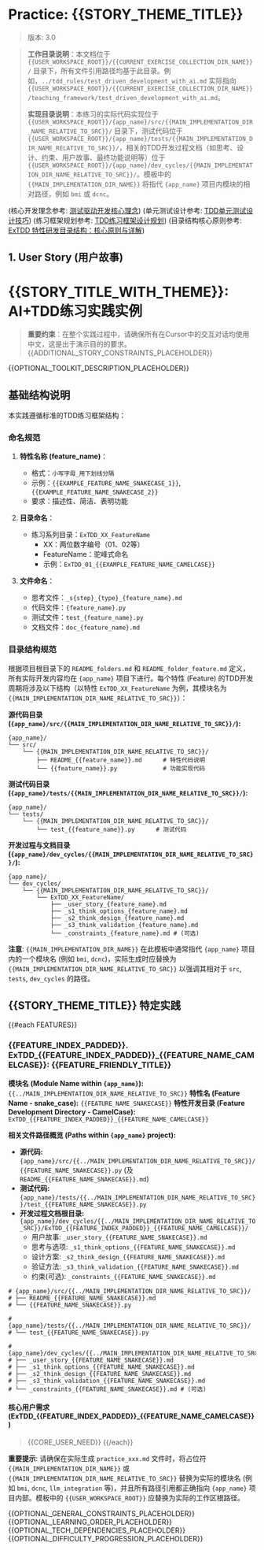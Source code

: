 <!-- 定义占位符 -->
<!-- 
{app_name}: 指代项目或应用的根目录名称，例如 "ai_wellness_advisor"。
{module_name}: 指代项目中的一个模块名称，例如 "bmi" 或 "user_profile"。
{FeatureName}: 指代模块下的一个具体特性名称，采用驼峰式命名，例如 "BMICalculation"。
{feature_name}: 指代模块下的一个具体特性名称，采用下划线命名，例如 "bmi_calculation"。
NN: 指代特性的两位数序号，例如 "01", "02"。
-->

# Practice: {{STORY_THEME_TITLE}}
> 版本: 3.0

> **工作目录说明**：本文档位于 `{{USER_WORKSPACE_ROOT}}/{{CURRENT_EXERCISE_COLLECTION_DIR_NAME}}/` 目录下，所有文件引用路径均基于此目录。例如，`../tdd_rules/test_driven_development_with_ai.md` 实际指向 `{{USER_WORKSPACE_ROOT}}/{{CURRENT_EXERCISE_COLLECTION_DIR_NAME}}/teaching_framework/test_driven_development_with_ai.md`。
>
> **实现目录说明**：本练习的实际代码实现位于 `{{USER_WORKSPACE_ROOT}}/{app_name}/src/{{MAIN_IMPLEMENTATION_DIR_NAME_RELATIVE_TO_SRC}}/` 目录下，测试代码位于 `{{USER_WORKSPACE_ROOT}}/{app_name}/tests/{{MAIN_IMPLEMENTATION_DIR_NAME_RELATIVE_TO_SRC}}/`，相关的TDD开发过程文档（如思考、设计、约束、用户故事、最终功能说明等）位于 `{{USER_WORKSPACE_ROOT}}/{app_name}/dev_cycles/{{MAIN_IMPLEMENTATION_DIR_NAME_RELATIVE_TO_SRC}}/`。模板中的 `{{MAIN_IMPLEMENTATION_DIR_NAME}}` 将指代 `{app_name}` 项目内模块的相对路径，例如 `bmi` 或 `dcnc`。

(核心开发理念参考: [测试驱动开发核心理念](../tdd_rules/test_driven_development_with_ai.md))
(单元测试设计参考: [TDD单元测试设计技巧](../tdd_rules/tdd_unit_test_design_techniques.md))
(练习框架规划参考: [TDD练习框架设计规划](../tdd_rules/planning_tdd_exercise.md))
(目录结构核心原则参考: [ExTDD 特性研发目录结构：核心原则与详解](../README_folder_feature.md))

## 1. User Story (用户故事)

# {{STORY_TITLE_WITH_THEME}}: AI+TDD练习实践实例

> **重要约束**：在整个实践过程中，请确保所有在Cursor中的交互对话均使用中文，这是出于演示目的的要求。
> {{ADDITIONAL_STORY_CONSTRAINTS_PLACEHOLDER}}

{{OPTIONAL_TOOLKIT_DESCRIPTION_PLACEHOLDER}}

## 基础结构说明

本实践遵循标准的TDD练习框架结构：

### 命名规范

1.  **特性名称 (feature_name)**：
    *   格式：`小写字母_用下划线分隔`
    *   示例：`{{EXAMPLE_FEATURE_NAME_SNAKECASE_1}}`, `{{EXAMPLE_FEATURE_NAME_SNAKECASE_2}}`
    *   要求：描述性、简洁、表明功能

2.  **目录命名**：
    *   练习系列目录：`ExTDD_XX_FeatureName`
        *   XX：两位数字编号（01、02等）
        *   FeatureName：驼峰式命名
        *   示例：`ExTDD_01_{{EXAMPLE_FEATURE_NAME_CAMELCASE}}`

3.  **文件命名**：
    *   思考文件：`_s{step}_{type}_{feature_name}.md`
    *   代码文件：`{feature_name}.py`
    *   测试文件：`test_{feature_name}.py`
    *   文档文件：`doc_{feature_name}.md`

### 目录结构规范

根据项目根目录下的 `README_folders.md` 和 `README_folder_feature.md` 定义，所有实际开发内容均在 `{app_name}` 项目下进行。每个特性 (Feature) 的TDD开发周期将涉及以下结构（以特性 `ExTDD_XX_FeatureName` 为例，其模块名为 `{{MAIN_IMPLEMENTATION_DIR_NAME_RELATIVE_TO_SRC}}`）：

**源代码目录 (`{app_name}/src/{{MAIN_IMPLEMENTATION_DIR_NAME_RELATIVE_TO_SRC}}/`):**
```
{app_name}/
└── src/
    └── {{MAIN_IMPLEMENTATION_DIR_NAME_RELATIVE_TO_SRC}}/
        ├── README_{{feature_name}}.md      # 特性代码说明
        └── {{feature_name}}.py             # 功能实现代码
```

**测试代码目录 (`{app_name}/tests/{{MAIN_IMPLEMENTATION_DIR_NAME_RELATIVE_TO_SRC}}/`):**
```
{app_name}/
└── tests/
    └── {{MAIN_IMPLEMENTATION_DIR_NAME_RELATIVE_TO_SRC}}/
        └── test_{{feature_name}}.py      # 测试代码
```

**开发过程与文档目录 (`{app_name}/dev_cycles/{{MAIN_IMPLEMENTATION_DIR_NAME_RELATIVE_TO_SRC}}/`):**
```
{app_name}/
└── dev_cycles/
    └── {{MAIN_IMPLEMENTATION_DIR_NAME_RELATIVE_TO_SRC}}/
        └── ExTDD_XX_FeatureName/
            ├── _user_story_{feature_name}.md
            ├── _s1_think_options_{feature_name}.md
            ├── _s2_think_design_{feature_name}.md
            ├── _s3_think_validation_{feature_name}.md
            └── _constraints_{feature_name}.md # (可选)
```

**注意**: `{{MAIN_IMPLEMENTATION_DIR_NAME}}` 在此模板中通常指代 `{app_name}` 项目内的一个模块名 (例如 `bmi`, `dcnc`)，实际生成时应替换为 `{{MAIN_IMPLEMENTATION_DIR_NAME_RELATIVE_TO_SRC}}` 以强调其相对于 `src`, `tests`, `dev_cycles` 的路径。

## {{STORY_THEME_TITLE}} 特定实践

{{#each FEATURES}}
### {{FEATURE_INDEX_PADDED}}. ExTDD_{{FEATURE_INDEX_PADDED}}_{{FEATURE_NAME_CAMELCASE}}: {{FEATURE_FRIENDLY_TITLE}}

**模块名 (Module Name within `{app_name}`):** `{{../MAIN_IMPLEMENTATION_DIR_NAME_RELATIVE_TO_SRC}}`
**特性名 (Feature Name - snake_case):** `{{FEATURE_NAME_SNAKECASE}}`
**特性开发目录 (Feature Development Directory - CamelCase):** `ExTDD_{{FEATURE_INDEX_PADDED}}_{{FEATURE_NAME_CAMELCASE}}`

**相关文件路径概览 (Paths within `{app_name}` project):**

*   **源代码:** `{app_name}/src/{{../MAIN_IMPLEMENTATION_DIR_NAME_RELATIVE_TO_SRC}}/{{FEATURE_NAME_SNAKECASE}}.py` (及 `README_{{FEATURE_NAME_SNAKECASE}}.md`)
*   **测试代码:** `{app_name}/tests/{{../MAIN_IMPLEMENTATION_DIR_NAME_RELATIVE_TO_SRC}}/test_{{FEATURE_NAME_SNAKECASE}}.py`
*   **开发过程文档根目录:** `{app_name}/dev_cycles/{{../MAIN_IMPLEMENTATION_DIR_NAME_RELATIVE_TO_SRC}}/ExTDD_{{FEATURE_INDEX_PADDED}}_{{FEATURE_NAME_CAMELCASE}}/`
    *   用户故事: `_user_story_{{FEATURE_NAME_SNAKECASE}}.md`
    *   思考与选项: `_s1_think_options_{{FEATURE_NAME_SNAKECASE}}.md`
    *   设计方案: `_s2_think_design_{{FEATURE_NAME_SNAKECASE}}.md`
    *   验证方法: `_s3_think_validation_{{FEATURE_NAME_SNAKECASE}}.md`
    *   约束(可选): `_constraints_{{FEATURE_NAME_SNAKECASE}}.md`

```
# {app_name}/src/{{../MAIN_IMPLEMENTATION_DIR_NAME_RELATIVE_TO_SRC}}/
# ├── README_{{FEATURE_NAME_SNAKECASE}}.md
# └── {{FEATURE_NAME_SNAKECASE}}.py

# {app_name}/tests/{{../MAIN_IMPLEMENTATION_DIR_NAME_RELATIVE_TO_SRC}}/
# └── test_{{FEATURE_NAME_SNAKECASE}}.py

# {app_name}/dev_cycles/{{../MAIN_IMPLEMENTATION_DIR_NAME_RELATIVE_TO_SRC}}/ExTDD_{{FEATURE_INDEX_PADDED}}_{{FEATURE_NAME_CAMELCASE}}/
# ├── _user_story_{{FEATURE_NAME_SNAKECASE}}.md
# ├── _s1_think_options_{{FEATURE_NAME_SNAKECASE}}.md
# ├── _s2_think_design_{{FEATURE_NAME_SNAKECASE}}.md
# ├── _s3_think_validation_{{FEATURE_NAME_SNAKECASE}}.md
# └── _constraints_{{FEATURE_NAME_SNAKECASE}}.md # (可选)
```

#### 核心用户需求 (ExTDD_{{FEATURE_INDEX_PADDED}}_{{FEATURE_NAME_CAMELCASE}})
> {{CORE_USER_NEED}}
{{/each}}

**重要提示**: 请确保在实际生成 `practice_xxx.md` 文件时，将占位符 `{{MAIN_IMPLEMENTATION_DIR_NAME}}` 或 `{{MAIN_IMPLEMENTATION_DIR_NAME_RELATIVE_TO_SRC}}` 替换为实际的模块名 (例如 `bmi`, `dcnc`, `llm_integration` 等)，并且所有路径引用都正确指向 `{app_name}` 项目内部。模板中的 `{{USER_WORKSPACE_ROOT}}` 应替换为实际的工作区根路径。

{{OPTIONAL_GENERAL_CONSTRAINTS_PLACEHOLDER}}
{{OPTIONAL_LEARNING_ORDER_PLACEHOLDER}}
{{OPTIONAL_TECH_DEPENDENCIES_PLACEHOLDER}}
{{OPTIONAL_DIFFICULTY_PROGRESSION_PLACEHOLDER}}